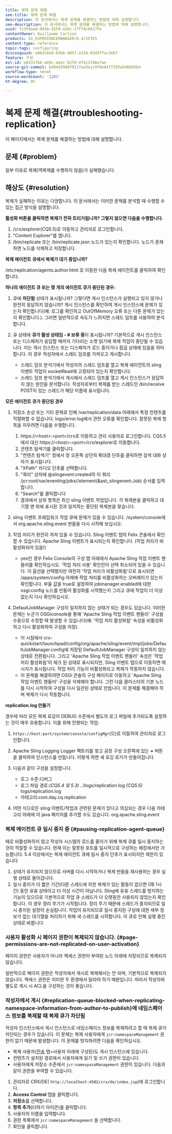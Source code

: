 ```yaml
---
title: 복제 문제 해결
seo-title: 복제 문제 해결
description: 이 문서에서는 복제 문제를 해결하는 방법에 대해 설명합니다.
seo-description: 이 문서에서는 복제 문제를 해결하는 방법에 대해 설명합니다.
uuid: 7c3fdaad-0916-4159-a26c-17ff8c6617fe
contentOwner: Guillaume Carlino
products: SG_EXPERIENCEMANAGER/6.4/SITES
content-type: reference
topic-tags: configuring
discoiquuid: e862c8a9-b5b6-4857-a154-03d3ffac3e67
feature: 구성
exl-id: e83317bb-e69c-4e2c-92f8-4f613786e7ae
source-git-commit: bd94d3949f0117aa3e1c9f0e84f7293a5d6b03b4
workflow-type: tm+mt
source-wordcount: '1283'
ht-degree: 0%

---
```


# 복제 문제 해결{#troubleshooting-replication}

이 페이지에서는 복제 문제를 해결하는 방법에 대해 설명합니다.

## 문제 {#problem}

일부 이유로 복제(역복제를 수행하지 않음)가 실패했습니다.

## 해상도 {#resolution}

복제가 실패하는 이유는 다양합니다. 이 문서에서는 이러한 문제를 분석할 때 수행할 수 있는 접근 방식을 설명합니다.

**활성화 버튼을 클릭하면 복제가 전혀 트리거됩니까? 그렇지 않으면 다음을 수행합니다.**

1. /crx/explorer(CQ5.5)로 이동하고 관리자로 로그인합니다.
1. &quot;Content Explorer&quot;를 엽니다.
1. /bin/replicate 또는 /bin/replicate.json 노드가 있는지 확인합니다. 노드가 존재하면 노드를 삭제하고 저장합니다.

**복제 에이전트 큐에서 복제가 대기 중입니까?**

/etc/replication/agents.author.html 로 이동한 다음 복제 에이전트를 클릭하여 확인합니다.

**하나의 에이전트 큐 또는 몇 개의 에이전트 큐가 중단된 경우:**

1. 큐에 **차단됨** 상태가 표시됩니까? 그렇다면 게시 인스턴스가 실행되고 있지 않거나 완전히 응답하지 않습니까? 게시 인스턴스를 확인하여 게시 인스턴스에 문제가 있는지 확인합니다(예: 로그를 확인하고 OutOfMemory 오류 또는 다른 문제가 있는지 확인합니다.). 그러면 일반적으로 속도가 느려지면 스레드 덤프를 사용하여 분석합니다.
1. 큐 상태에 **큐가 활성 상태임 - # 보류 중**&#x200B;이 표시됩니까? 기본적으로 게시 인스턴스 또는 디스패처가 응답할 때까지 기다리는 소켓 읽기에 복제 작업이 중단될 수 있습니다. 이는 게시 인스턴스 또는 디스패처가 로드 중이거나 잠금 상태에 있음을 의미합니다. 이 경우 작성자에서 스레드 덤프를 가져오고 게시합니다.

   * 스레드 덤프 분석기에서 작성자의 스레드 덤프를 열고 복제 에이전트의 sling 이벤트 작업이 socketRead에 고정되어 있는지 확인합니다.
   * 스레드 덤프 분석기에서 게시에서 스레드 덤프를 열고 게시 인스턴스가 응답하지 않는 원인을 분석합니다. 작성자로부터 복제를 받는 스레드인 /bin/receive POST이 있는 스레드가 해당 이름에 표시됩니다.

**모든 에이전트 큐가 중단된 경우**

1. 저장소 손상 또는 기타 문제로 인해 /var/replication/data 아래에서 특정 컨텐츠를 직렬화할 수 없습니다. logs/error.log에서 관련 오류를 확인합니다. 잘못된 복제 항목을 지우려면 다음을 수행합니다.

   1. https://&lt;host>:&lt;port>/crx로 이동하고 관리 사용자로 로그인합니다. CQ5.5에서 대신 https://&lt;host>:&lt;port>/crx/explorer로 이동합니다.
   1. 콘텐츠 탐색기를 클릭합니다.
   1. &quot;컨텐츠 탐색기&quot; 창에서 창 오른쪽 상단의 확대경 단추를 클릭하면 검색 대화 상자가 표시됩니다.
   1. &quot;XPath&quot; 라디오 단추를 선택합니다.
   1. &quot;쿼리&quot; 상자에 @slingevent:created의 이 쿼리 /jcr:root/var/eventing/jobs//element(&amp;ast;,slingevent:Job) 순서를 입력합니다.
   1. &quot;Search&quot;를 클릭합니다
   1. 결과에서 상위 항목은 최신 sling 이벤트 작업입니다. 각 복제본을 클릭하고 대기열 맨 위에 표시된 것과 일치하는 중단된 복제본을 찾습니다.

1. sling 이벤트 프레임워크 작업 큐에 문제가 있을 수 있습니다. /system/console에서 org.apache.sling.event 번들을 다시 시작해 보십시오.
1. 작업 처리가 완전히 꺼져 있을 수 있습니다. Sling 이벤트 탭의 Felix 콘솔에서 확인할 수 있습니다. Apache Sling 이벤트가 표시되는지 확인합니다. (작업 처리가 비활성화되어 있음!)

   * yes인 경우 Felix Console의 구성 탭 아래에서 Apache Sling 작업 이벤트 핸들러를 확인하십시오. &#39;작업 처리 사용&#39; 확인란이 선택 취소되어 있을 수 있습니다. 이 옵션을 선택했지만 여전히 &#39;작업 처리가 비활성화됨&#39;으로 표시되면 /apps/system/config 아래에 작업 처리를 비활성화하는 오버레이가 있는지 확인합니다. 부울 값을 true로 설정하여 jobmanager.enabled에 대한 osgi:config 노드를 만들어 활성화를 시작했는지 그리고 큐에 작업이 더 이상 없는지 다시 확인하십시오.

1. DefaultJobManager 구성이 일치하지 않는 상태가 되는 경우도 있습니다. 이러한 문제는 누군가 OSGiconsole을 통해 &#39;Apache Sling 작업 이벤트 핸들러&#39; 구성을 수동으로 수정할 때 발생할 수 있습니다(예: &#39;작업 처리 활성화됨&#39; 속성을 비활성화하고 다시 활성화하여 구성을 저장).

   * 이 시점에서 crx-quickstart/launchpad/config/org/apache/sling/event/impl/jobs/DefaultJobManager.config에 저장된 DefaultJobManager 구성이 일치하지 않는 상태로 전환됩니다. 그리고 &#39;Apache Sling 작업 이벤트 핸들러&#39; 속성은 &#39;작업 처리 활성화됨&#39;이 체크 된 상태로 표시되지만, Sling 이벤트 탭으로 이동하면 메시지가 표시됩니다. 작업 처리 기능이 비활성화되고 복제가 작동하지 않습니다.
   * 이 문제를 해결하려면 OSGi 콘솔의 구성 페이지로 이동하고 &#39;Apache Sling 작업 이벤트 핸들러&#39; 구성을 삭제해야 합니다. 그런 다음 클러스터의 기본 노드를 다시 시작하여 구성을 다시 일관된 상태로 만듭니다. 이 문제를 해결해야 하며 복제가 다시 작동합니다.

**replication.log 만들기**

경우에 따라 모든 복제 로깅이 DEBUG 수준에서 별도의 로그 파일에 추가되도록 설정하는 것이 매우 유용합니다. 이를 위해 진행되는 작업:

1. `https://host:port/system/console/configMgr`(으)로 이동하여 관리자로 로그인합니다.
1. Apache Sling Logging Logger 팩토리를 찾고 공장 구성 오른쪽에 있는 **+** 버튼을 클릭하여 인스턴스를 만듭니다. 이렇게 하면 새 로깅 로거가 만들어집니다.
1. 다음과 같이 구성을 설정합니다.

   * 로그 수준:디버그
   * 로그 파일 경로:*(CQ5.4 및 5.3)* ../logs/replication.log *(CQ5.5)* logs/replication.log
   * 카테고리:com.day.cq.replication

1. 어떤 식으로든 sling 이벤트/작업과 관련된 문제가 있다고 의심되는 경우 다음 카테고리 아래에 이 java 패키지를 추가할 수도 있습니다. org.apache.sling.event

### 복제 에이전트 큐 일시 중지 중 {#pausing-replication-agent-queue}

때로 비활성화하지 않고 작성자 시스템의 로드를 줄이기 위해 복제 큐를 일시 중지하는 것이 적절할 수 있습니다. 현재 이는 잘못된 포트를 일시적으로 구성하는 해킹에서만 가능합니다. 5.4 이상에서는 복제 에이전트 큐에 일시 중지 단추가 표시되지만 제한이 있습니다

1. 상태가 유지되지 않으므로 서버를 다시 시작하거나 복제 번들을 재사용하는 경우 실행 상태로 돌아갑니다.
1. 일시 중지가 더 짧은 기간(다른 스레드에 의한 복제가 있는 활동이 없으면 OB 1시간) 동안 유휴 상태이고 더 이상 시간이 아닙니다. Sling에 유휴 스레드를 방지하는 기능이 있으므로 기본적으로 작업 큐 스레드가 더 오랫동안 사용되지 않았는지 확인합니다. 이 경우 정리 주기가 시작됩니다. 정리 주기 때문에 스레드가 중지되므로 일시 중지된 설정이 손실됩니다. 작업이 유지되므로 일시 중지된 구성에 대한 세부 정보가 없는 대기열을 처리하기 위해 새 스레드를 시작합니다. 이 큐로 인해 실행 중인 상태로 바뀝니다.

### 사용자 활성화 시 페이지 권한이 복제되지 않습니다. {#page-permissions-are-not-replicated-on-user-activation}

페이지 권한은 사용자가 아니라 액세스 권한이 부여된 노드 아래에 저장되므로 복제되지 않습니다.

일반적으로 페이지 권한은 작성자에서 게시로 복제해서는 안 되며, 기본적으로 복제되지 않습니다. 액세스 권한은 이러한 두 환경에서 달라야 하기 때문입니다. 따라서 작성자와 별도로 게시 시 ACL을 구성하는 것이 좋습니다.

### 작성자에서 게시 {#replication-queue-blocked-when-replicating-namespace-information-from-author-to-publish}에 네임스페이스 정보를 복제할 때 복제 큐가 차단됨

작성자 인스턴스에서 게시 인스턴스로 네임스페이스 정보를 복제하려고 할 때 복제 큐가 차단되는 경우가 있습니다. 이 문제는 복제 사용자에게 `jcr:namespaceManagement` 권한이 없기 때문에 발생합니다. 이 문제를 방지하려면 다음을 확인하십시오.

* 복제 사용자([전송](/help/sites-deploying/replication.md#replication-agents-configuration-parameters) 탭>사용자 아래에 구성된)도 게시 인스턴스에 있습니다.
* 컨텐츠가 설치된 경로에서 사용자에게 읽기 및 쓰기 권한이 있습니다.
* 사용자에게 저장소 수준에서 `jcr:namespaceManagement` 권한이 있습니다. 다음과 같이 권한을 부여할 수 있습니다.

1. 관리자로 CRX/DE( `http://localhost:4502/crx/de/index.jsp`)에 로그인합니다.
1. **Access Control** 탭을 클릭합니다.
1. **저장소**&#x200B;를 선택합니다.
1. **항목 추가**(더하기 아이콘)를 클릭합니다.
1. 사용자의 이름을 입력합니다.
1. 권한 목록에서 `jcr:namespaceManagement` 을 선택합니다.
1. 확인을 클릭합니다.
